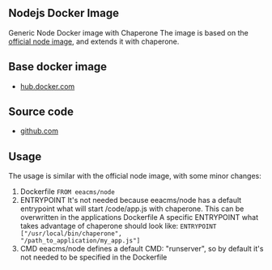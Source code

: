 ## Nodejs Docker Image

Generic Node Docker image with Chaperone
The image is based on the [official node image](https://hub.docker.com/_/node/), and extends it with chaperone.

## Base docker image
 - [hub.docker.com](https://hub.docker.com/r/eeacms/node/)

## Source code
  - [github.com](https://github.com/eea/eea.docker.node)

## Usage
The usage is similar with the official node image, with some minor changes:

1. Dockerfile
<code>FROM eeacms/node</code>
2. ENTRYPOINT
It's not needed because eeacms/node has a default entrypoint what will start /code/app.js with chaperone. This can be overwritten in the applications Dockerfile
A specific ENTRYPOINT what takes advantage of chaperone should look like:
<code>ENTRYPOINT ["/usr/local/bin/chaperone", "/path_to_application/my_app.js"]</code>
3. CMD
eeacms/node defines a default CMD: "runserver", so by default it's not needed to be specified in the Dockerfile
